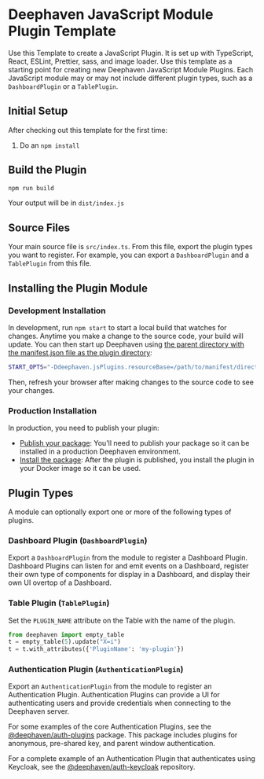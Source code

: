 # Deephaven JavaScript Module Plugin Template

Use this Template to create a JavaScript Plugin. It is set up with TypeScript, React, ESLint, Prettier, sass, and image loader. Use this template as a starting point for creating new Deephaven JavaScript Module Plugins. Each JavaScript module may or may not include different plugin types, such as a `DashboardPlugin` or a `TablePlugin`.

## Initial Setup

After checking out this template for the first time:

1. Do an `npm install`

## Build the Plugin

```bash
npm run build
```

Your output will be in `dist/index.js`

## Source Files

Your main source file is `src/index.ts`. From this file, export the plugin types you want to register. For example, you can export a `DashboardPlugin` and a `TablePlugin` from this file.

## Installing the Plugin Module

### Development Installation

In development, run `npm start` to start a local build that watches for changes. Anytime you make a change to the source code, your build will update. You can then start up Deephaven using [the parent directory with the manifest.json file as the plugin directory](https://deephaven.io/core/docs/how-to-guides/configuration/js-plugins/#configuration):

```bash
START_OPTS="-Ddeephaven.jsPlugins.resourceBase=/path/to/manifest/directory" ./gradlew server-jetty-app:run
```

Then, refresh your browser after making changes to the source code to see your changes.

### Production Installation

In production, you need to publish your plugin:

- [Publish your package](https://docs.npmjs.com/creating-and-publishing-scoped-public-packages): You'll need to publish your package so it can be installed in a production Deephaven environment.
- [Install the package](https://deephaven.io/core/docs/how-to-guides/configuration/js-plugins/#examples): After the plugin is published, you install the plugin in your Docker image so it can be used.

## Plugin Types

A module can optionally export one or more of the following types of plugins.

### Dashboard Plugin (`DashboardPlugin`)

Export a `DashboardPlugin` from the module to register a Dashboard Plugin. Dashboard Plugins can listen for and emit events on a Dashboard, register their own type of components for display in a Dashboard, and display their own UI overtop of a Dashboard.

### Table Plugin (`TablePlugin`)

Set the `PLUGIN_NAME` attribute on the Table with the name of the plugin.

```python
from deephaven import empty_table
t = empty_table(5).update("X=i")
t = t.with_attributes({'PluginName': 'my-plugin'})
```

### Authentication Plugin (`AuthenticationPlugin`)

Export an `AuthenticationPlugin` from the module to register an Authentication Plugin. Authentication Plugins can provide a UI for authenticating users and provide credentials when connecting to the Deephaven server.

For some examples of the core Authentication Plugins, see the [@deephaven/auth-plugins](https://github.com/deephaven/web-client-ui/tree/main/packages/auth-plugins/src) package. This package includes plugins for anonymous, pre-shared key, and parent window authentication.

For a complete example of an Authentication Plugin that authenticates using Keycloak, see the [@deephaven/auth-keycloak](https://github.com/deephaven/deephaven-js-plugins/tree/main/plugins/auth-keycloak) repository.
